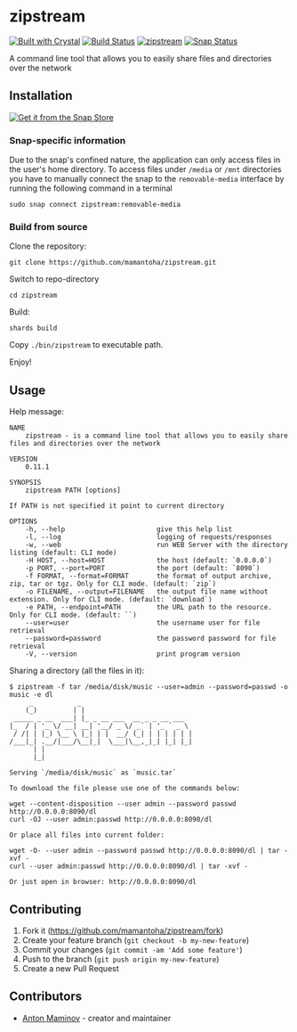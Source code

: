 # zipstream

[![Built with Crystal](https://img.shields.io/badge/built%20with-crystal-000000.svg?style=?style=plastic&logo=appveyor)](https://crystal-lang.org/)
[![Build Status](https://travis-ci.org/mamantoha/zipstream.svg?branch=master)](https://travis-ci.org/mamantoha/zipstream)
[![zipstream](https://snapcraft.io/zipstream/badge.svg)](https://snapcraft.io/zipstream)
[![Snap Status](https://build.snapcraft.io/badge/mamantoha/zipstream.svg)](https://build.snapcraft.io/user/mamantoha/zipstream)

A command line tool that allows you to easily share files and directories over the network

## Installation

[![Get it from the Snap Store](https://snapcraft.io/static/images/badges/en/snap-store-black.svg)](https://snapcraft.io/zipstream)

### Snap-specific information

Due to the snap's confined nature, the application can only access files in the user's home directory.
To access files under `/media` or `/mnt` directories you have to manually connect the snap
to the `removable-media` interface by running the following command in a terminal

`sudo snap connect zipstream:removable-media`

### Build from source

Clone the repository:

`git clone https://github.com/mamantoha/zipstream.git`

Switch to repo-directory

`cd zipstream`

Build:

`shards build`

Copy `./bin/zipstream` to executable path.

Enjoy!

## Usage

Help message:

```console
NAME
    zipstream - is a command line tool that allows you to easily share files and directories over the network

VERSION
    0.11.1

SYNOPSIS
    zipstream PATH [options]

If PATH is not specified it point to current directory

OPTIONS
    -h, --help                       give this help list
    -l, --log                        logging of requests/responses
    -w, --web                        run WEB Server with the directory listing (default: CLI mode)
    -H HOST, --host=HOST             the host (default: `0.0.0.0`)
    -p PORT, --port=PORT             the port (default: `8090`)
    -f FORMAT, --format=FORMAT       the format of output archive, zip, tar or tgz. Only for CLI mode. (default: `zip`)
    -o FILENAME, --output=FILENAME   the output file name without extension. Only for CLI mode. (default: `download`)
    -e PATH, --endpoint=PATH         the URL path to the resource. Only for CLI mode. (default: ``)
    --user=user                      the username user for file retrieval
    --password=password              the password password for file retrieval
    -V, --version                    print program version
```

Sharing a directory (all the files in it):

```console
$ zipstream -f tar /media/disk/music --user=admin --password=passwd -o music -e dl
     _           _
    (_)         | |
 _____ _ __  ___| |_ _ __ ___  __ _ _ __ ___
|_  / | '_ \/ __| __| '__/ _ \/ _` | '_ ` _ \
 / /| | |_) \__ \ |_| | |  __/ (_| | | | | | |
/___|_| .__/|___/\__|_|  \___|\__,_|_| |_| |_|
      | |
      |_|

Serving `/media/disk/music` as `music.tar`

To download the file please use one of the commands below:

wget --content-disposition --user admin --password passwd http://0.0.0.0:8090/dl
curl -OJ --user admin:passwd http://0.0.0.0:8090/dl

Or place all files into current folder:

wget -O- --user admin --password passwd http://0.0.0.0:8090/dl | tar -xvf -
curl --user admin:passwd http://0.0.0.0:8090/dl | tar -xvf -

Or just open in browser: http://0.0.0.0:8090/dl
```

## Contributing

1. Fork it (<https://github.com/mamantoha/zipstream/fork>)
2. Create your feature branch (`git checkout -b my-new-feature`)
3. Commit your changes (`git commit -am 'Add some feature'`)
4. Push to the branch (`git push origin my-new-feature`)
5. Create a new Pull Request

## Contributors

- [Anton Maminov](https://github.com/mamantoha) - creator and maintainer

